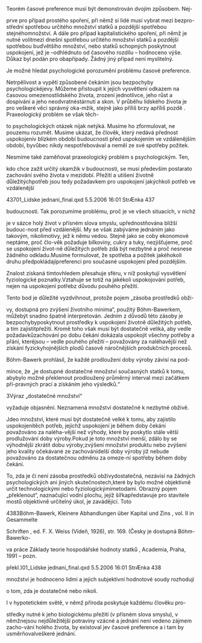 
Teorém časové preference musí být demonstrován dvojím způsobem. Nej-

prve pro případ prostého spoření, při němž si lidé musí vybrat mezi bezpro-střední spotřebou určitého množství statků a pozdější spotřebou stejnéhomnožství. A dále pro případ kapitalistického spoření, při němž je nutné volitmezi dnešní spotřebou určitého množství statků a pozdější spotřebou buďvětšího množství, nebo statků schopných poskytnout uspokojení, jež je –odhlédnuto od časového rozdílu – hodnoceno výše. Důkaz byl podán pro obapřípady. Žádný jiný případ není myslitelný.

Je možné hledat psychologické porozumění problému časové preference.

Netrpělivost a vypětí způsobené čekáním jsou bezpochyby psychologickéjevy. Můžeme přistoupit k jejich vysvětlení odkazem na časovou omezenostlidského života, zrození jednotlivce, jeho růst a dospívání a jeho neodvratnéstárnutí a skon. V průběhu lidského života je pro veškeré věci správný oka-mžik, stejně jako příliš brzy apříliš pozdě . Praxeologický problém se však těch-

to psychologických otázek nijak netýká. Musíme ho zformulovat, ne pouzemu rozumět. Musíme ukázat, že člověk, který nedává přednost uspokojenív blízkém období budoucnosti před uspokojením ve vzdálenějším období, byvůbec nikdy nespotřebovával a neměl ze své spotřeby požitek.

Nesmíme také zaměňovat praxeologický problém s psychologickým. Ten,

kdo chce zažít určitý okamžik v budoucnosti, se musí především postarato zachování svého života v mezidobí. Přežití a utišení životně důležitýchpotřeb jsou tedy požadavkem pro uspokojení jakýchkoli potřeb ve vzdálenější

43701_Lidske jednani_final.qxd 5.5.2006 16:01 StrÆnka 437

budoucnosti. Tak porozumíme problému, proč je ve všech situacích, v nichž

je v sázce holý život v přísném slova smyslu, upřednostňována bližší budouc-nost před vzdálenější. My se však zabýváme jednáním jako takovým, nikolimotivy, jež k němu vedou. Stejně jako se coby ekonomové neptáme, proč člo-věk požaduje bílkoviny, cukry a tuky, nezjišťujeme, proč se uspokojení život-ně důležitých potřeb zdá být nezbytné a proč nesnese žádného odkladu.Musíme formulovat, že spotřeba a požitek jakéhokoli druhu předpokládajípreferenci pro současné uspokojení před pozdějším.

Znalost získaná tímtovhledem přesahuje sféru, v níž poskytují vysvětlení fyziologické poznatky.Vztahuje se totiž na jakékoli uspokojování potřeb, nejen na uspokojení potřebz důvodu pouhého přežití.

Tento bod je důležité vyzdvihnout, protože pojem „zásoba prostředků obži-

vy, dostupná pro zvýšení životního minima“, použitý Böhm-Bawerkem, můžebýt snadno špatně interpretován. Jedním z důvodů této zásoby je bezpochybyposkytnout prostředky k uspokojení životně důležitých potřeb, a tím zajistitpřežití. Kromě toho však musí být dostatečně veliká, aby vedle požadavkůzachování po dobu čekání dokázala uspokojit všechny potřeby a přání, kteréjsou – vedle pouhého přežití – považovány za naléhavější než získání fyzickyhojnějších plodů časově náročnějších produkčních procesů.

Böhm-Bawerk prohlásil, že každé prodloužení doby výroby závisí na pod-

mínce, že „je dostupné dostatečné množství současných statků k tomu, abybylo možné překlenout prodloužený průměrný interval mezi začátkem pří-pravných prací a získáním jeho výsledků.“

3Výraz „dostatečné množství“

vyžaduje objasnění. Neznamená množství dostatečné k nezbytné obživě.

Jdeo množství, které musí být dostatečně velké k tomu, aby zajistilo uspokojenítěch potřeb, jejichž uspokojení je během doby čekání považováno za naléha-vější než výhody, které by poskytlo stále větší prodlužování doby výroby.Pokud je toto množství menší, zdálo by se výhodnější zkrátit dobu výroby;zvýšení množství produktu nebo zvýšení jeho kvality očekávané ze zachovánídelší doby výroby již nebude považováno za dostatečnou odměnu za omeze-ní spotřeby během doby čekání.

To, zda je či není zásoba prostředků obživydostatečná, nezávisí na žádných psychologických ani jiných skutečnostech,které by bylo možné objektivně určit technologickými nebo fyziologickýmimetodami. Obrazný pojem „překlenout“, naznačující vodní plochu, jejíž šířkapředstavuje pro stavitele mostů objektivně určitelný úkol, je zavádějící. Toto

4383Böhm-Bawerk, Kleinere Abhandlungen über Kapital und Zins , vol. II in Gesammelte

Schriften , ed. F. X. Weiss (Vídeň, 1926), str. 169. (Česky je dostupná Böhm-Bawerko-

va práce Základy teorie hospodářské hodnoty statků , Academia, Praha, 1991 – pozn.

překl.)01_Lidske jednani_final.qxd 5.5.2006 16:01 StrÆnka 438

množství je hodnoceno lidmi a jejich subjektivní hodnotové soudy rozhodují

o tom, zda je dostatečné nebo nikoli.

I v hypotetickém světě, v němž příroda poskytuje každému člověku pro-

středky nutné k jeho biologickému přežití (v přísném slova smyslu), v němžnejsou nejdůležitější potraviny vzácné a jednání není vedeno zájmem zacho-vání holého života, by existoval jev časové preference a i tam by usměrňovalveškeré jednání.
